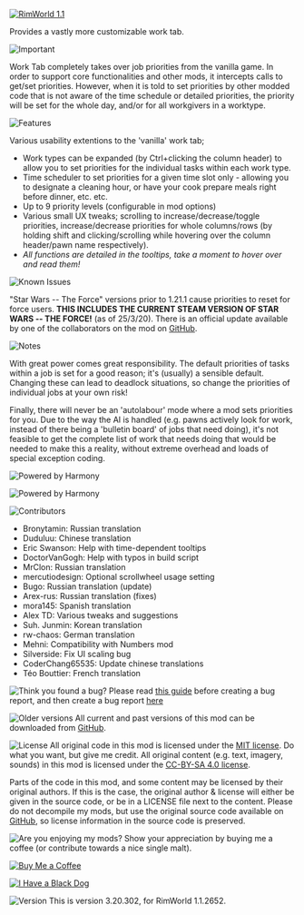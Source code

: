 [![RimWorld 1.1](https://img.shields.io/badge/RimWorld-1.1-brightgreen.svg)](http://rimworldgame.com/)

Provides a vastly more customizable work tab.


  
  
![Important](https://banners.karel-kroeze.nl/title/Important.png)

Work Tab completely takes over job priorities from the vanilla game. In order to support core functionalities and other mods, it intercepts calls to get/set priorities. However, when it is told to set priorities by other modded code that is not aware of the time schedule or detailed priorities, the priority will be set for the whole day, and/or for all workgivers in a worktype.


  
  
![Features](https://banners.karel-kroeze.nl/title/Features.png)

Various usability extentions to the 'vanilla' work tab;

- Work types can be expanded (by Ctrl+clicking the column header) to allow you to set priorities for the individual tasks within each work type.
- Time scheduler to set priorities for a given time slot only - allowing you to designate a cleaning hour, or have your cook prepare meals right before dinner, etc. etc.
- Up to 9 priority levels (configurable in mod options)
- Various small UX tweaks; scrolling to increase/decrease/toggle priorities, increase/decrease priorities for whole columns/rows (by holding shift and clicking/scrolling while hovering over the column header/pawn name respectively).
- _All functions are detailed in the tooltips, take a moment to hover over and read them!_


  
  
![Known Issues](https://banners.karel-kroeze.nl/title/Known%20Issues.png)

"Star Wars -- The Force" versions prior to 1.21.1 cause priorities to reset for force users. **THIS INCLUDES THE CURRENT STEAM VERSION OF STAR WARS -- THE FORCE!** (as of 25/3/20). There is an official update available by one of the collaborators on the mod on [GitHub](https://github.com/jecrell/Star-Wars---The-Force/releases).


  
  
![Notes](https://banners.karel-kroeze.nl/title/Notes.png)

With great power comes great responsibility. The default priorities of tasks within a job is set for a good reason; it's (usually) a sensible default. Changing these can lead to deadlock situations, so change the priorities of individual jobs at your own risk!

Finally, there will never be an 'autolabour' mode where a mod sets priorities for you. Due to the way the AI is handled (e.g. pawns actively look for work, instead of there being a 'bulletin board' of jobs that need doing), it's not feasible to get the complete list of work that needs doing that would be needed to make this a reality, without extreme overhead and loads of special exception coding.


  
  
![Powered by Harmony](https://banners.karel-kroeze.nl/title/Powered%20by%20Harmony.png)

![Powered by Harmony](https://camo.githubusercontent.com/074bf079275fa90809f51b74e9dd0deccc70328f/68747470733a2f2f7332342e706f7374696d672e6f72672f3538626c31727a33392f6c6f676f2e706e67)



  
  
![Contributors](https://banners.karel-kroeze.nl/title/Contributors.png)
 - Bronytamin:	Russian translation
 - Duduluu:	Chinese translation
 - Eric Swanson:	Help with time-dependent tooltips
 - DoctorVanGogh:	Help with typos in build script
 - MrClon:	Russian translation
 - mercutiodesign:	Optional scrollwheel usage setting
 - Bugo:	Russian translation (update)
 - Arex-rus:	Russian translation (fixes)
 - mora145:	Spanish translation
 - Alex TD:	Various tweaks and suggestions
 - Suh. Junmin:	Korean translation
 - rw-chaos:	German translation
 - Mehni:	Compatibility with Numbers mod
 - Silverside:	Fix UI scaling bug
 - CoderChang65535:	Update chinese translations
 - Téo Bouttier:	French translation


  
  
![Think you found a bug?](https://banners.karel-kroeze.nl/title/Think%20you%20found%20a%20bug%3F.png)
Please read [this guide](http://steamcommunity.com/sharedfiles/filedetails/?id=725234314) before creating a bug report,
 and then create a bug report [here](https://github.com/fluffy-mods/WorkTab/issues)


  
  
![Older versions](https://banners.karel-kroeze.nl/title/Older%20versions.png)
All current and past versions of this mod can be downloaded from [GitHub](https://github.com/fluffy-mods/WorkTab/releases).


  
  
![License](https://banners.karel-kroeze.nl/title/License.png)
All original code in this mod is licensed under the [MIT license](https://opensource.org/licenses/MIT). Do what you want, but give me credit. 
All original content (e.g. text, imagery, sounds) in this mod is licensed under the [CC-BY-SA 4.0 license](http://creativecommons.org/licenses/by-sa/4.0/).

Parts of the code in this mod, and some content may be licensed by their original authors. If this is the case, the original author & license will either be given in the source code, or be in a LICENSE file next to the content. Please do not decompile my mods, but use the original source code available on [GitHub](https://github.com/fluffy-mods/WorkTab/), so license information in the source code is preserved.


  
  
![Are you enjoying my mods?](https://banners.karel-kroeze.nl/title/Are%20you%20enjoying%20my%20mods%3F.png)
Show your appreciation by buying me a coffee (or contribute towards a nice single malt).

[![Buy Me a Coffee](http://i.imgur.com/EjWiUwx.gif)](https://ko-fi.com/fluffymods)

[![I Have a Black Dog](https://i.ibb.co/ss59Rwy/New-Project-2.png)](https://www.youtube.com/watch?v=XiCrniLQGYc)


  
  
![Version](https://banners.karel-kroeze.nl/title/Version.png)
This is version 3.20.302, for RimWorld 1.1.2652.